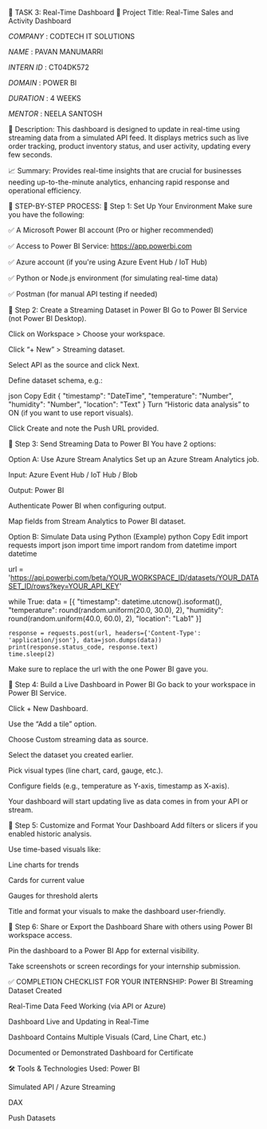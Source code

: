 🔹 TASK 3: Real-Time Dashboard
📌 Project Title:
Real-Time Sales and Activity Dashboard


*COMPANY* : CODTECH IT SOLUTIONS

*NAME* : PAVAN MANUMARRI

*INTERN ID* : CT04DK572

*DOMAIN* : POWER BI

*DURATION* : 4 WEEKS

*MENTOR* : NEELA SANTOSH


📄 Description:
This dashboard is designed to update in real-time using streaming data from a simulated API feed. It displays metrics such as live order tracking, product inventory status, and user activity, updating every few seconds.

📈 Summary:
Provides real-time insights that are crucial for businesses needing up-to-the-minute analytics, enhancing rapid response and operational efficiency.

📌 STEP-BY-STEP PROCESS:
🔹 Step 1: Set Up Your Environment
Make sure you have the following:

✅ A Microsoft Power BI account (Pro or higher recommended)

✅ Access to Power BI Service: https://app.powerbi.com

✅ Azure account (if you're using Azure Event Hub / IoT Hub)

✅ Python or Node.js environment (for simulating real-time data)

✅ Postman (for manual API testing if needed)

🔹 Step 2: Create a Streaming Dataset in Power BI
Go to Power BI Service (not Power BI Desktop).

Click on Workspace > Choose your workspace.

Click “+ New” > Streaming dataset.

Select API as the source and click Next.

Define dataset schema, e.g.:

json
Copy
Edit
{
  "timestamp": "DateTime",
  "temperature": "Number",
  "humidity": "Number",
  "location": "Text"
}
Turn “Historic data analysis” to ON (if you want to use report visuals).

Click Create and note the Push URL provided.

🔹 Step 3: Send Streaming Data to Power BI
You have 2 options:

Option A: Use Azure Stream Analytics
Set up an Azure Stream Analytics job.

Input: Azure Event Hub / IoT Hub / Blob

Output: Power BI

Authenticate Power BI when configuring output.

Map fields from Stream Analytics to Power BI dataset.

Option B: Simulate Data using Python (Example)
python
Copy
Edit
import requests
import json
import time
import random
from datetime import datetime

url = 'https://api.powerbi.com/beta/YOUR_WORKSPACE_ID/datasets/YOUR_DATASET_ID/rows?key=YOUR_API_KEY'

while True:
    data = [{
        "timestamp": datetime.utcnow().isoformat(),
        "temperature": round(random.uniform(20.0, 30.0), 2),
        "humidity": round(random.uniform(40.0, 60.0), 2),
        "location": "Lab1"
    }]
    
    response = requests.post(url, headers={'Content-Type': 'application/json'}, data=json.dumps(data))
    print(response.status_code, response.text)
    time.sleep(2)
Make sure to replace the url with the one Power BI gave you.

🔹 Step 4: Build a Live Dashboard in Power BI
Go back to your workspace in Power BI Service.

Click + New Dashboard.

Use the “Add a tile” option.

Choose Custom streaming data as source.

Select the dataset you created earlier.

Pick visual types (line chart, card, gauge, etc.).

Configure fields (e.g., temperature as Y-axis, timestamp as X-axis).

Your dashboard will start updating live as data comes in from your API or stream.

🔹 Step 5: Customize and Format Your Dashboard
Add filters or slicers if you enabled historic analysis.

Use time-based visuals like:

Line charts for trends

Cards for current value

Gauges for threshold alerts

Title and format your visuals to make the dashboard user-friendly.

🔹 Step 6: Share or Export the Dashboard
Share with others using Power BI workspace access.

Pin the dashboard to a Power BI App for external visibility.

Take screenshots or screen recordings for your internship submission.

✅ COMPLETION CHECKLIST FOR YOUR INTERNSHIP:
 Power BI Streaming Dataset Created

 Real-Time Data Feed Working (via API or Azure)

 Dashboard Live and Updating in Real-Time

 Dashboard Contains Multiple Visuals (Card, Line Chart, etc.)

 Documented or Demonstrated Dashboard for Certificate

🛠️ Tools & Technologies Used:
Power BI

Simulated API / Azure Streaming

DAX

Push Datasets

